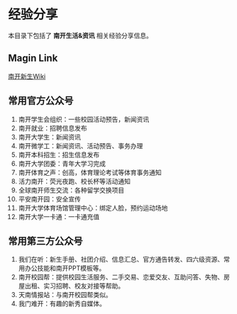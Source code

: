 # 经验分享

本目录下包括了 **南开生活&资讯** 相关经验分享信息。

## Magin Link

[南开新生Wiki](https://freshnkuer.wiki/)

## 常用官方公众号

1. 南开学生会组织：一些校园活动预告，新闻资讯
2. 南开就业：招聘信息发布
3. 南开大学生：新闻资讯
4. 南开微学工：新闻资讯、活动预告、事务办理
5. 南开本科招生：招生信息发布
6. 南开大学团委：青年大学习完成
7. 南开体育之声：创高，体育理论考试等体育事务通知
8. 活力南开：荧光夜跑、校长杯等活动通知
9. 全球南开师生交流：各种留学交换项目
10. 平安南开园：安全宣传
11. 南开大学体育场馆管理中心：绑定人脸，预约运动场地
12. 南开大学一卡通：一卡通充值

## 常用第三方公众号

1. 我们在听：新生手册、社团介绍、信息汇总、官方通告转发、四六级资源、常用办公技能和南开PPT模板等。
2. 南开校园帮：提供校园生活服务、二手交易、恋爱交友、互助问答、失物、房屋出租、实习招聘、校友对接等帮助。
3. 天南情报站：与南开校园帮类似。
4. 我门难开：有趣的新秀自媒体。
